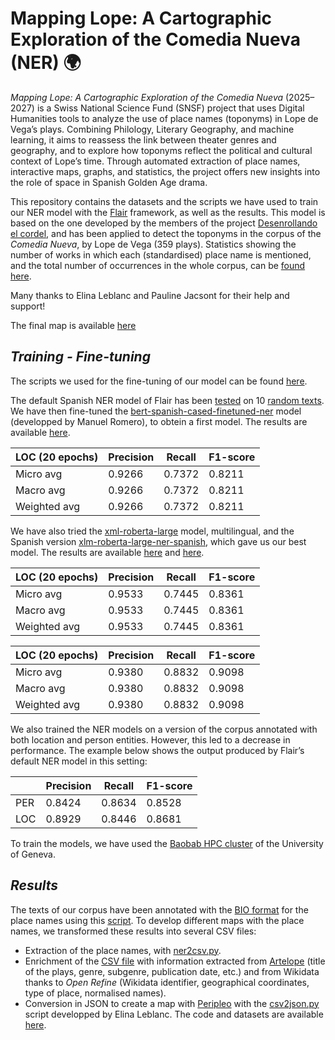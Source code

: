 # Mapping Lope: A Cartographic Exploration of the Comedia Nueva (NER) 🌍

_Mapping Lope: A Cartographic Exploration of the Comedia Nueva_ (2025–2027) is a Swiss National Science Fund (SNSF) project that uses Digital Humanities tools to analyze the use of place names (toponyms) in Lope de Vega’s plays. Combining Philology, Literary Geography, and machine learning, it aims to reassess the link between theater genres and geography, and to explore how toponyms reflect the political and cultural context of Lope’s time. Through automated extraction of place names, interactive maps, graphs, and statistics, the project offers new insights into the role of space in Spanish Golden Age drama.

This repository contains the datasets and the scripts we have used to train our NER model with the [Flair](https://github.com/flairNLP/flair) framework, as well as the results. This model is based on the one developed by the members of the project [Desenrollando el cordel](https://github.com/DesenrollandoElCordel/pliegos-ner), and has been applied to detect the toponyms in the corpus of the _Comedia Nueva_, by Lope de Vega (359 plays). Statistics showing the number of works in which each (standardised) place name is mentioned, and the total number of occurrences in the whole corpus, can be [found here](https://github.com/MiguelBetti/Lope_ner/blob/main/csv/Estadisticas.csv).

Many thanks to Elina Leblanc and Pauline Jacsont for their help and support!

The final map is available [here](https://miguelbetti.github.io/Lope_peripleo/#/?/?/?/mode=points)

## ***Training - Fine-tuning***
The scripts we used for the fine-tuning of our model can be found [here](https://github.com/MappingLope/LOPE_NER/tree/main/codes).

The default Spanish NER model of Flair has been [tested](https://github.com/MappingLope/LOPE_NER/blob/main/codes/NER_TEST.py) on 10 [random texts](https://github.com/MappingLope/LOPE_NER/tree/main/corpus/corpus_test). We have then fine-tuned the [bert-spanish-cased-finetuned-ner](https://huggingface.co/mrm8488/bert-spanish-cased-finetuned-ner) model (developped by Manuel Romero), to obtein a first model. The results are available [here](https://github.com/MappingLope/LOPE_NER/tree/main/results/ner_bertSpanish_fineTuning1).

| LOC (20 epochs) | Precision | Recall | F1-score |
|---------------|-----------|--------|----------|
| Micro avg     | 0.9266    | 0.7372 | 0.8211   |
| Macro avg     | 0.9266    | 0.7372 | 0.8211   |
| Weighted avg  | 0.9266    | 0.7372 | 0.8211   |

We have also tried the [xml-roberta-large](https://huggingface.co/MMG/xlm-roberta-large-ner-spanish) model, multilingual, and the Spanish version [xlm-roberta-large-ner-spanish](https://huggingface.co/MMG/xlm-roberta-large-ner-spanish), which gave us our best model. The results are available [here](https://github.com/MappingLope/LOPE_NER/tree/main/results/ner_bertSpanish_fineTuning2) and [here](https://github.com/MappingLope/LOPE_NER/tree/main/results/ner_bertSpanish_fineTuning3).

| LOC (20 epochs) | Precision | Recall | F1-score |
|---------------|-----------|--------|----------|
| Micro avg     | 0.9533    | 0.7445 | 0.8361   |
| Macro avg     | 0.9533    | 0.7445 | 0.8361   |
| Weighted avg  | 0.9533    | 0.7445 | 0.8361   |


| LOC (20 epochs) | Precision | Recall | F1-score |
|--------------|-----------|--------|----------|
| Micro avg    | 0.9380    | 0.8832 | 0.9098   |
| Macro avg    | 0.9380    | 0.8832 | 0.9098   |
| Weighted avg | 0.9380    | 0.8832 | 0.9098   |

We also trained the NER models on a version of the corpus annotated with both location and person entities. However, this led to a decrease in performance. The example below shows the output produced by Flair’s default NER model in this setting:

|			   | Precision | Recall | F1-score |
|--------------|-----------|--------|----------|
| PER          |  0.8424   | 0.8634 | 0.8528   |
| LOC          |  0.8929   | 0.8446 | 0.8681   |


To train the models, we have used the [Baobab HPC cluster](https://www.unige.ch/eresearch/en/services/hpc/) of the University of Geneva.


## ***Results***

The texts of our corpus have been annotated with the [BIO format](https://en.wikipedia.org/wiki/Inside%E2%80%93outside%E2%80%93beginning_(tagging)) for the place names using this [script](https://github.com/MiguelBetti/Lope_ner/blob/main/NER_LOPE.py). To develop different maps with the place names, we transformed these results into several CSV files:

- Extraction of the place names, with [ner2csv.py](https://github.com/MiguelBetti/Lope_ner/blob/main/tools/ner2csv.ipynb).
- Enrichment of the [CSV file]() with information extracted from [Artelope](https://artelope.uv.es/basededatos/index.php) (title of the plays, genre, subgenre, publication date, etc.) and from Wikidata thanks to *Open Refine* (Wikidata identifier, geographical coordinates, type of place, normalised names).
- Conversion in JSON to create a map with [Peripleo](https://github.com/britishlibrary/peripleo) with the [csv2json.py](https://github.com/MiguelBetti/Lope_ner/blob/main/tools/csv2json.ipynb) script developped by Elina Leblanc. The code and datasets are available [here](https://github.com/MiguelBetti/Lope_peripleo).